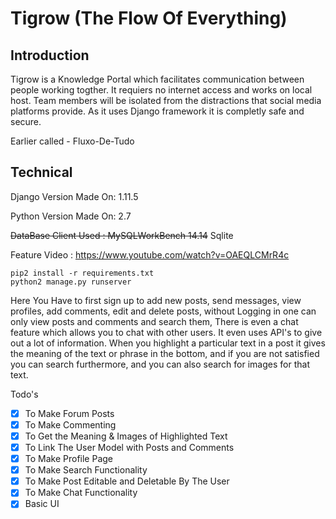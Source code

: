 # Tigrow (The Flow Of Everything)

## Introduction

Tigrow is a Knowledge Portal which facilitates communication between people working togther. It requiers no internet access and works on local host. Team members will be isolated from the distractions that social media platforms provide.
As it uses Django framework it is completly safe and secure.

Earlier called - Fluxo-De-Tudo

## Technical

Django Version Made On: 1.11.5

Python Version Made On: 2.7

~~DataBase Client Used : MySQLWorkBench 14.14~~
Sqlite

Feature Video : https://www.youtube.com/watch?v=OAEQLCMrR4c

```
pip2 install -r requirements.txt
python2 manage.py runserver
```

Here You Have to first sign up to add new posts, send messages, view profiles, add comments, edit and delete posts, without Logging in one can only view posts and comments and search them, There is even a chat feature which allows you to chat with other users. It even uses API's to give out a lot of information.
When you highlight a particular text in a post it gives the meaning of the text or phrase in the bottom, and if you are not satisfied you can search furthermore, and you can also search for images for that text.

Todo's
 - [x] To Make Forum Posts
 - [x] To Make Commenting
 - [x] To Get the Meaning & Images of Highlighted Text 
 - [x] To Link The User Model with Posts and Comments
 - [x] To Make Profile Page
 - [x] To Make Search Functionality
 - [x] To Make Post Editable and Deletable By The User
 - [x] To Make Chat Functionality
 - [x] Basic UI
